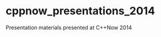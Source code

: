 cppnow_presentations_2014
=========================

Presentation materials presented at C++Now 2014
